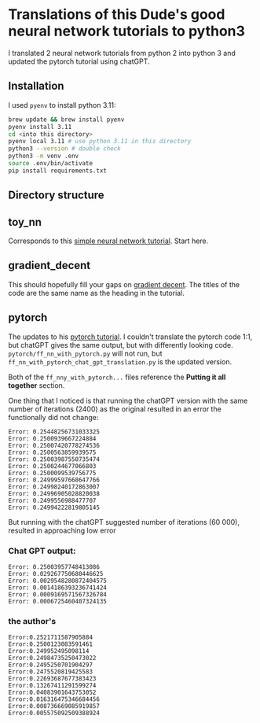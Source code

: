 # Translations of this Dude's good neural network tutorials to python3
I translated 2 neural network tutorials from python 2 into python 3 and updated the pytorch tutorial using chatGPT.

## Installation
I used `pyenv` to install python 3.11:
```bash
brew update && brew install pyenv
pyenv install 3.11
cd <into this directory>
pyenv local 3.11 # use python 3.11 in this directory
python3 --version # double check
python3 -m venv .env
source .env/bin/activate
pip install requirements.txt 
```

## Directory structure

## toy_nn
Corresponds to this [simple neural network tutorial](https://iamtrask.github.io/2015/07/12/basic-python-network/). Start here. 

## gradient_decent
This should hopefully fill your gaps on [gradient decent](https://iamtrask.github.io/2015/07/27/python-network-part2/). The titles of the code are the same name as the heading in the tutorial. 

## pytorch
The updates to his [pytorch tutorial](https://iamtrask.github.io/2017/01/15/pytorch-tutorial/). I couldn't translate the pytorch code 1:1, but chatGPT gives the same output, but with differently looking code. `pytorch/ff_nn_with_pytorch.py` will not run, but `ff_nn_with_pytorch_chat_gpt_translation.py` is the updated version. 

Both of the `ff_nny_with_pytorch...` files reference the **Putting it all together** section. 

One thing that I noticed is that running the chatGPT version with the same number of iterations (2400) as the original resulted in an error the functionally did not change:
```
Error: 0.25448256731033325
Error: 0.2500939667224884
Error: 0.25007420778274536
Error: 0.2500563859939575
Error: 0.25003987550735474
Error: 0.2500244677066803
Error: 0.2500099539756775
Error: 0.24999597668647766
Error: 0.24998240172863007
Error: 0.24996905028820038
Error: 0.2499556988477707
Error: 0.24994222819805145
```

But running with the chatGPT suggested number of iterations (60 000), resulted in approaching low error

### Chat GPT output:
```
Error: 0.25003957748413086
Error: 0.029267750680446625
Error: 0.0029548280872404575
Error: 0.0014186393236741424
Error: 0.0009169571567326784
Error: 0.0006725460407324135
```

### the author's
```
Error:0.2521711587905884
Error:0.2500123083591461
Error:0.249952495098114
Error:0.24984735250473022
Error:0.2495250701904297
Error:0.2475520819425583
Error:0.22693687677383423
Error:0.13267411291599274
Error:0.04083901643753052
Error:0.016316475346684456
Error:0.008736669085919857
Error:0.005575092509388924
```

